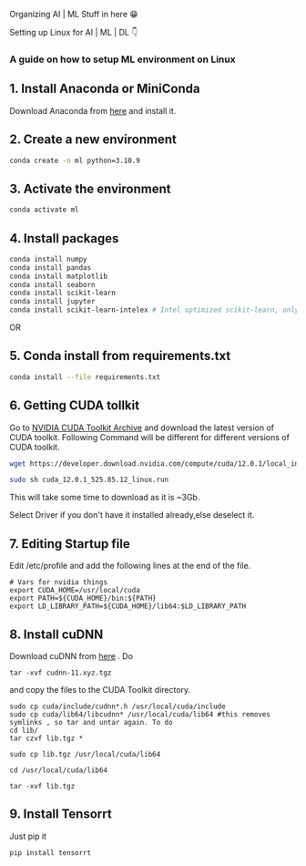 Organizing AI | ML Stuff in here
			 😁
			 
Setting up Linux for AI | ML | DL 👇

### A guide on how to setup ML environment on Linux

## 1. Install Anaconda or MiniConda

Download Anaconda from [here](https://www.anaconda.com/products/individual#Downloads) and install it.

## 2. Create a new environment

```bash
conda create -n ml python=3.10.9
```

## 3. Activate the environment

```bash
conda activate ml
```

## 4. Install packages 
```bash
conda install numpy
conda install pandas
conda install matplotlib
conda install seaborn
conda install scikit-learn
conda install jupyter
conda install scikit-learn-intelex # Intel optimized scikit-learn, only for Intel CPUs     
```

OR

## 5. Conda install from requirements.txt

```bash
conda install --file requirements.txt
```

## 6. Getting CUDA tollkit

Go to [NVIDIA CUDA Toolkit Archive](https://developer.nvidia.com/cuda-toolkit-archive) and download the latest version of CUDA toolkit.
Following Command will be different for different versions of CUDA toolkit.

```bash
wget https://developer.download.nvidia.com/compute/cuda/12.0.1/local_installers/cuda_12.0.1_525.85.12_linux.run

sudo sh cuda_12.0.1_525.85.12_linux.run
```
This will take some time to download as it is ~3Gb.

Select Driver if you don't have it installed already,else deselect it.

## 7. Editing Startup file
Edit /etc/profile and add the following lines at the end of the file.
```
# Vars for nvidia things
export CUDA_HOME=/usr/local/cuda
export PATH=${CUDA_HOME}/bin:${PATH}
export LD_LIBRARY_PATH=${CUDA_HOME}/lib64:$LD_LIBRARY_PATH
```

## 8. Install cuDNN
Download cuDNN from [here](https://developer.nvidia.com/rdp/cudnn-archive) .
Do
```
tar -xvf cudnn-11.xyz.tgz
```
and copy the files to the CUDA Toolkit directory.
```
sudo cp cuda/include/cudnn*.h /usr/local/cuda/include
sudo cp cuda/lib64/libcudnn* /usr/local/cuda/lib64 #this removes symlinks , so tar and untar again. To do
cd lib/
tar czvf lib.tgz *

sudo cp lib.tgz /usr/local/cuda/lib64

cd /usr/local/cuda/lib64

tar -xvf lib.tgz
```

## 9. Install Tensorrt
Just pip it
```
pip install tensorrt
```
